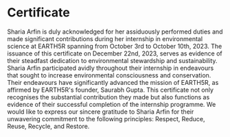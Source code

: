 # Certificate
Sharia Arfin is duly acknowledged for her assiduously performed duties and made significant contributions during her internship in environmental science at EARTH5R spanning from October 3rd to October 10th, 2023. The issuance of this certificate on December 22nd, 2023, serves as evidence of their steadfast dedication to environmental stewardship and sustainability. Sharia Arfin participated avidly throughout their internship in endeavours that sought to increase environmental consciousness and conservation. Their endeavours have significantly advanced the mission of EARTH5R, as affirmed by EARTH5R's founder, Saurabh Gupta. This certificate not only recognises the substantial contribution they made but also functions as evidence of their successful completion of the internship programme. We would like to express our sincere gratitude to Sharia Arfin for their unwavering commitment to the following principles: Respect, Reduce, Reuse, Recycle, and Restore.
